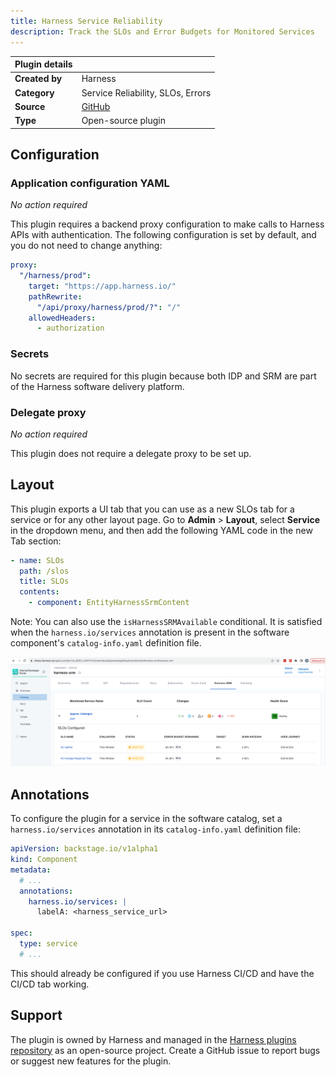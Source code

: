```yaml
---
title: Harness Service Reliability
description: Track the SLOs and Error Budgets for Monitored Services
---
```


| Plugin details |                                                        |
| -------------- | ------------------------------------------------------ |
| **Created by** | Harness                                                |
| **Category**   | Service Reliability, SLOs, Errors                      |
| **Source**     | [GitHub](https://github.com/harness/backstage-plugins) |
| **Type**       | Open-source plugin                                     |

## Configuration

### Application configuration YAML

_No action required_

This plugin requires a backend proxy configuration to make calls to Harness APIs with authentication. The following configuration is set by default, and you do not need to change anything:

```YAML
proxy:
  "/harness/prod":
    target: "https://app.harness.io/"
    pathRewrite:
      "/api/proxy/harness/prod/?": "/"
    allowedHeaders:
      - authorization
```

### Secrets

No secrets are required for this plugin because both IDP and SRM are part of the Harness software delivery platform.

### Delegate proxy

_No action required_

This plugin does not require a delegate proxy to be set up.

## Layout

This plugin exports a UI tab that you can use as a new SLOs tab for a service or for any other layout page. Go to **Admin** > **Layout**, select **Service** in the dropdown menu, and then add the following YAML code in the new Tab section:

```yaml
- name: SLOs
  path: /slos
  title: SLOs
  contents:
    - component: EntityHarnessSrmContent
```

Note: You can also use the `isHarnessSRMAvailable` conditional. It is satisfied when the `harness.io/services` annotation is present in the software component's `catalog-info.yaml` definition file.

![](./static/srm-screenshot.png)

## Annotations

To configure the plugin for a service in the software catalog, set a `harness.io/services` annotation in its `catalog-info.yaml` definition file:

```YAML
apiVersion: backstage.io/v1alpha1
kind: Component
metadata:
  # ...
  annotations:
    harness.io/services: |
      labelA: <harness_service_url>

spec:
  type: service
  # ...
```

This should already be configured if you use Harness CI/CD and have the CI/CD tab working.

## Support

The plugin is owned by Harness and managed in the [Harness plugins repository](https://github.com/harness/backstage-plugins) as an open-source project. Create a GitHub issue to report bugs or suggest new features for the plugin.
